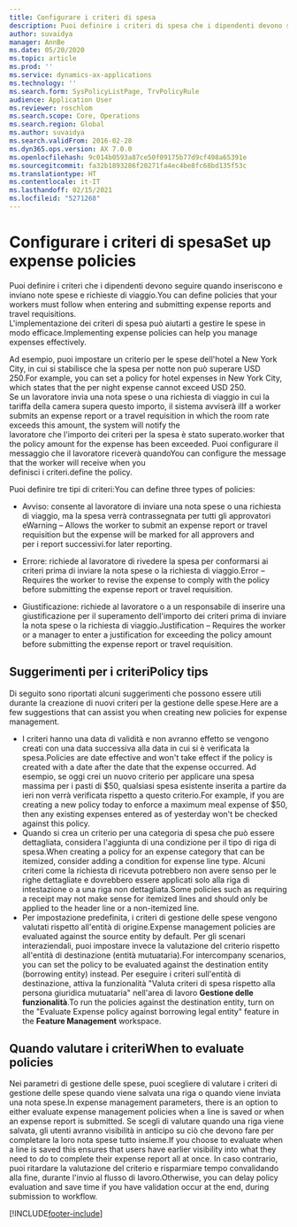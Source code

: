 ```yaml
---
title: Configurare i criteri di spesa
description: Puoi definire i criteri di spesa che i dipendenti devono seguire quando inseriscono e inviano note spese e richieste di viaggio in Microsoft Dynamics 365 Finance.
author: suvaidya
manager: AnnBe
ms.date: 05/20/2020
ms.topic: article
ms.prod: ''
ms.service: dynamics-ax-applications
ms.technology: ''
ms.search.form: SysPolicyListPage, TrvPolicyRule
audience: Application User
ms.reviewer: roschlom
ms.search.scope: Core, Operations
ms.search.region: Global
ms.author: suvaidya
ms.search.validFrom: 2016-02-28
ms.dyn365.ops.version: AX 7.0.0
ms.openlocfilehash: 9c014b0593a87ce50f09175b77d9cf498a65391e
ms.sourcegitcommit: fa32b1893286f20271fa4ec4be8fc68bd135f53c
ms.translationtype: HT
ms.contentlocale: it-IT
ms.lasthandoff: 02/15/2021
ms.locfileid: "5271268"
---
```

# <a name="set-up-expense-policies"></a><span data-ttu-id="4bcda-103">Configurare i criteri di spesa</span><span class="sxs-lookup"><span data-stu-id="4bcda-103">Set up expense policies</span></span>

<span data-ttu-id="4bcda-104">Puoi definire i criteri che i dipendenti devono seguire quando inseriscono e inviano note spese e richieste di viaggio.</span><span class="sxs-lookup"><span data-stu-id="4bcda-104">You can define policies that your workers must follow when entering and submitting expense reports and travel requisitions.</span></span>         
<span data-ttu-id="4bcda-105">L'implementazione dei criteri di spesa può aiutarti a gestire le spese in modo efficace.</span><span class="sxs-lookup"><span data-stu-id="4bcda-105">Implementing expense policies can help you manage expenses effectively.</span></span>         

<span data-ttu-id="4bcda-106">Ad esempio, puoi impostare un criterio per le spese dell'hotel a New York City, in cui si stabilisce che la spesa per notte non può superare USD 250.</span><span class="sxs-lookup"><span data-stu-id="4bcda-106">For example, you can set a policy for hotel expenses in New York City, which states that the per night expense cannot exceed USD 250.</span></span>       
<span data-ttu-id="4bcda-107">Se un lavoratore invia una nota spese o una richiesta di viaggio in cui la tariffa della camera supera questo importo, il sistema avviserà il</span><span class="sxs-lookup"><span data-stu-id="4bcda-107">If a worker submits an expense report or a travel requisition in which the room rate exceeds this amount, the system will notify the</span></span>        
<span data-ttu-id="4bcda-108">lavoratore che l'importo dei criteri per la spesa è stato superato.</span><span class="sxs-lookup"><span data-stu-id="4bcda-108">worker that the policy amount for the expense has been exceeded.</span></span> <span data-ttu-id="4bcda-109">Puoi configurare il messaggio che il lavoratore riceverà quando</span><span class="sxs-lookup"><span data-stu-id="4bcda-109">You can configure the message that the worker will receive when you</span></span>        
<span data-ttu-id="4bcda-110">definisci i criteri.</span><span class="sxs-lookup"><span data-stu-id="4bcda-110">define the policy.</span></span>      
        
<span data-ttu-id="4bcda-111">Puoi definire tre tipi di criteri:</span><span class="sxs-lookup"><span data-stu-id="4bcda-111">You can define three types of policies:</span></span>         
        
- <span data-ttu-id="4bcda-112">Avviso: consente al lavoratore di inviare una nota spese o una richiesta di viaggio, ma la spesa verrà contrassegnata per tutti gli approvatori e</span><span class="sxs-lookup"><span data-stu-id="4bcda-112">Warning – Allows the worker to submit an expense report or travel requisition but the expense will be marked for all approvers and</span></span>        
  <span data-ttu-id="4bcda-113">per i report successivi.</span><span class="sxs-lookup"><span data-stu-id="4bcda-113">for later reporting.</span></span>        

- <span data-ttu-id="4bcda-114">Errore: richiede al lavoratore di rivedere la spesa per conformarsi ai criteri prima di inviare la nota spese o la richiesta di viaggio.</span><span class="sxs-lookup"><span data-stu-id="4bcda-114">Error – Requires the worker to revise the expense to comply with the policy before submitting the expense report or travel requisition.</span></span>       
 
 - <span data-ttu-id="4bcda-115">Giustificazione: richiede al lavoratore o a un responsabile di inserire una giustificazione per il superamento dell'importo dei criteri prima di inviare la nota spese o la richiesta di viaggio.</span><span class="sxs-lookup"><span data-stu-id="4bcda-115">Justification – Requires the worker or a manager to enter a justification for exceeding the policy amount before submitting the expense report or travel requisition.</span></span>        

## <a name="policy-tips"></a><span data-ttu-id="4bcda-116">Suggerimenti per i criteri</span><span class="sxs-lookup"><span data-stu-id="4bcda-116">Policy tips</span></span>
<span data-ttu-id="4bcda-117">Di seguito sono riportati alcuni suggerimenti che possono essere utili durante la creazione di nuovi criteri per la gestione delle spese.</span><span class="sxs-lookup"><span data-stu-id="4bcda-117">Here are a few suggestions that can assist you when creating new policies for expense management.</span></span> 
* <span data-ttu-id="4bcda-118">I criteri hanno una data di validità e non avranno effetto se vengono creati con una data successiva alla data in cui si è verificata la spesa.</span><span class="sxs-lookup"><span data-stu-id="4bcda-118">Policies are date effective and won't take effect if the policy is created with a date after the date that the expense occurred.</span></span> <span data-ttu-id="4bcda-119">Ad esempio, se oggi crei un nuovo criterio per applicare una spesa massima per i pasti di $50, qualsiasi spesa esistente inserita a partire da ieri non verrà verificata rispetto a questo criterio.</span><span class="sxs-lookup"><span data-stu-id="4bcda-119">For example, if you are creating a new policy today to enforce a maximum meal expense of $50, then any existing expenses entered as of yesterday won't be checked against this policy.</span></span>
* <span data-ttu-id="4bcda-120">Quando si crea un criterio per una categoria di spesa che può essere dettagliata, considera l'aggiunta di una condizione per il tipo di riga di spesa.</span><span class="sxs-lookup"><span data-stu-id="4bcda-120">When creating a policy for an expense category that can be itemized, consider adding a condition for expense line type.</span></span> <span data-ttu-id="4bcda-121">Alcuni criteri come la richiesta di ricevuta potrebbero non avere senso per le righe dettagliate e dovrebbero essere applicati solo alla riga di intestazione o a una riga non dettagliata.</span><span class="sxs-lookup"><span data-stu-id="4bcda-121">Some policies such as requiring a receipt may not make sense for itemized lines and should only be applied to the header line or a non-itemized line.</span></span> 
* <span data-ttu-id="4bcda-122">Per impostazione predefinita, i criteri di gestione delle spese vengono valutati rispetto all'entità di origine.</span><span class="sxs-lookup"><span data-stu-id="4bcda-122">Expense management policies are evaluated against the source entity by default.</span></span> <span data-ttu-id="4bcda-123">Per gli scenari interaziendali, puoi impostare invece la valutazione del criterio rispetto all'entità di destinazione (entità mutuataria).</span><span class="sxs-lookup"><span data-stu-id="4bcda-123">For intercompany scenarios, you can set the policy to be evaluated against the destination entity (borrowing entity) instead.</span></span> <span data-ttu-id="4bcda-124">Per eseguire i criteri sull'entità di destinazione, attiva la funzionalità "Valuta criteri di spesa rispetto alla persona giuridica mutuataria" nell'area di lavoro **Gestione delle funzionalità**.</span><span class="sxs-lookup"><span data-stu-id="4bcda-124">To run the policies against the destination entity, turn on the "Evaluate Expense policy against borrowing legal entity" feature in the **Feature Management** workspace.</span></span>

## <a name="when-to-evaluate-policies"></a><span data-ttu-id="4bcda-125">Quando valutare i criteri</span><span class="sxs-lookup"><span data-stu-id="4bcda-125">When to evaluate policies</span></span>

<span data-ttu-id="4bcda-126">Nei parametri di gestione delle spese, puoi scegliere di valutare i criteri di gestione delle spese quando viene salvata una riga o quando viene inviata una nota spese.</span><span class="sxs-lookup"><span data-stu-id="4bcda-126">In expense management parameters, there is an option to either evaluate expense management policies when a line is saved or when an expense report is submitted.</span></span> <span data-ttu-id="4bcda-127">Se scegli di valutare quando una riga viene salvata, gli utenti avranno visibilità in anticipo su ciò che devono fare per completare la loro nota spese tutto insieme.</span><span class="sxs-lookup"><span data-stu-id="4bcda-127">If you choose to evaluate when a line is saved this ensures that users have earlier visibility into what they need to do to complete their expense report all at once.</span></span> <span data-ttu-id="4bcda-128">In caso contrario, puoi ritardare la valutazione del criterio e risparmiare tempo convalidando alla fine, durante l'invio al flusso di lavoro.</span><span class="sxs-lookup"><span data-stu-id="4bcda-128">Otherwise, you can delay policy evaluation and save time if you have validation occur at the end, during submission to workflow.</span></span>


[!INCLUDE[footer-include](../includes/footer-banner.md)]